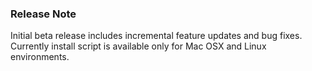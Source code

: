 ### Release Note

Initial beta release includes incremental feature updates and bug fixes. Currently install script is available only for Mac OSX and Linux environments.
